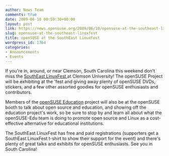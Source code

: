 ```yaml
---
author: News Team
comments: true
date: 2009-06-10 00:59:30+00:00
layout: post
link: https://news.opensuse.org/2009/06/10/opensuse-at-the-southeast-linuxfest/
slug: opensuse-at-the-southeast-linuxfest
title: openSUSE at the SouthEast LinuxFest
wordpress_id: 1764
categories:
- Announcements
- Events
---
```


If you're in, around, or near Clemson, South Carolina this weekend don't miss the [SouthEast LinuxFest ](//www.southeastlinuxfest.org/)at Clemson University! The openSUSE Project will be exhibiting at the 'fest and giving away plenty of openSUSE DVDs, stickers, and a few other assorted goodies for openSUSE enthusiasts and contributors.

Members of the [openSUSE Education](//en.opensuse.org/Education) project will also be at the openSUSE booth to talk about open source and education, and showing off the education project's work, so be sure to stop by and learn all about what the openSUSE-Edu team is doing to promote open source and Linux as a cost-effective alternative for educational institutions.

The SouthEast LinuxFest has free and paid registrations (supporters get a SouthEast LinuxFest t-shirt to show their support for the event) and there's plenty of great talks and exhibits for openSUSE enthusiasts. See you in South Carolina!
